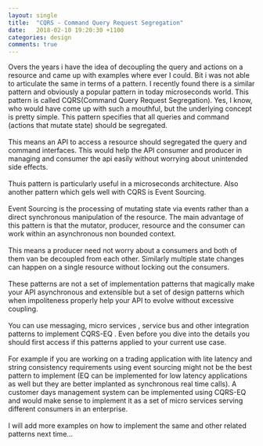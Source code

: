 ```yaml
---
layout: single
title:  "CQRS - Command Query Request Segregation"
date:   2018-02-10 19:20:30 +1100
categories: design
comments: true
---
```

<div dir="ltr" style="text-align: left;" trbidi="on">
Overs the years i have the idea of decoupling the query and actions on a resource and came up with examples where ever I could. Bit i was not able to articulate the same in terms of a pattern. I recently found there is a similar pattern and obviously a popular pattern in today microseconds world. This pattern is called CQRS(Command Query Request Segregation). Yes, I know, who would have come up with such a mouthful, but the underlying concept is pretty simple. This pattern specifies that all queries and command (actions that mutate state) should be segregated.<br />
<br />
This means an API to access a resource should segregated the query and command interfaces. This would help the API consumer and producer in managing and consumer the api easily without worrying about unintended side effects.<br />
<br />
Thuis pattern is particularly useful in a microseconds architecture. Also another pattern which gels well with CQRS is Event Sourcing.<br />
<br />
Event Sourcing is the processing of mutating state via events rather than a direct synchronous manipulation of the resource. The main advantage of this pattern is that the mutator, producer, resource and the consumer can work within an asynchronous non bounded context.<br />
<br />
This means a producer need not worry about a consumers and both of them van be decoupled from each other. Similarly multiple state changes can happen on a single resource without locking out the consumers.<br />
<br />
These patterns are not a set of implementation patterns that magically make your API asynchronous and extensible but a set of design patterns which when impoliteness properly help your API to evolve without excessive coupling.<br />
<br />
You can use messaging, micro services , service bus and other integration patterns to implement CQRS-EQ . Even before you dive into the details you should first access if this patterns applied to your current use case.<br />
<br />
For example if you are working on a trading application with lite latency and string consistency requirements using event sourcing might not be the best pattern to implement (EQ can be implemented for low latency applications as well but they are better implanted as synchronous real time calls). A customer days management system can be implemented using CQRS-EQ and would make sense to implement it as a set of micro services serving different consumers in an enterprise.<br />
<br />
I will add more examples on how to implement the same and other related patterns next time...</div>
